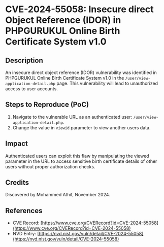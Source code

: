 # **CVE-2024-55058: Insecure direct Object Reference (IDOR) in PHPGURUKUL Online Birth Certificate System v1.0**

## **Description**

An insecure direct object reference (IDOR) vulnerability was identified in PHPGURUKUL Online Birth Certificate System v1.0 in the `/user/view-application-detail.php` page. This vulnerability will lead to unauthorized access to user accounts.

## **Steps to Reproduce (PoC)**

1. Navigate to the vulnerable URL as an authenticated user: `/user/view-application-detail.php`.
2. Change the value in `viewid` parameter to view another users data.

## **Impact**

Authenticated users can exploit this flaw by manipulating the viewed parameter in the URL to access sensitive birth certificate details of other users without proper authorization checks.

## **Credits**

Discovered by Mohammed Athif, November 2024.

## **References**

- CVE Record: [https://www.cve.org/CVERecord?id=CVE-2024-55058](https://www.cve.org/CVERecord?id=CVE-2024-55058)
- NVD Entry: [https://nvd.nist.gov/vuln/detail/CVE-2024-55058](https://nvd.nist.gov/vuln/detail/CVE-2024-55058)
